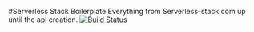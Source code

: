 #Serverless Stack Boilerplate
Everything from Serverless-stack.com up until the api creation.
[![Build Status](https://travis-ci.org/pchinjr/serverless-stack-notes-app.svg?branch=master)](https://travis-ci.org/pchinjr/serverless-stack-notes-app)

